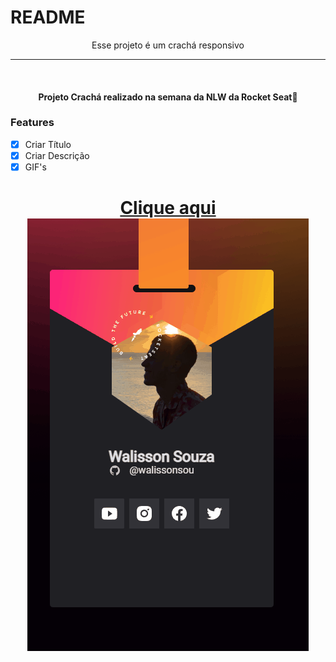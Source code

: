 # README
<p align="center"> Esse projeto é um crachá responsivo </p>



---
<br>

<h4 align="center"> 
  Projeto Crachá realizado na semana da NLW da Rocket Seat🚀 
  </h4>

### Features
- [X] Criar Título
- [X] Criar Descrição
- [X] GIF's

<h1 align="center">
<a href>
    <a align="center" href="https://walissonsou.github.io/crachaDesk-Nlw"> Clique aqui </a>
  <img alt="Readme" title="Readme" src="./ReadmeGif.gif" />
</h1>
